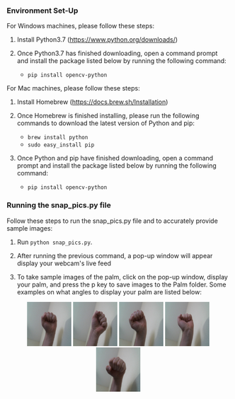 ### Environment Set-Up

 For Windows machines, please follow these steps:

1. Install Python3.7 (https://www.python.org/downloads/)

2. Once Python3.7 has finished downloading, open a command prompt and install the package listed below by running the following command:
   + `pip install opencv-python`
   

 For Mac machines, please follow these steps:
 
1. Install Homebrew (https://docs.brew.sh/Installation)

2. Once Homebrew is finished installing, please run the following commands to download the latest version of Python and pip:
   + `brew install python`
   + `sudo easy_install pip`
   
3. Once Python and pip have finished downloading, open a command prompt and install the package listed below by running the following command:
   + `pip install opencv-python`
   
### Running the snap_pics.py file

 Follow these steps to run the snap_pics.py file and to accurately provide sample images:

 1. Run `python snap_pics.py`.

 2. After running the previous command, a pop-up window will appear display your webcam's live feed
 
 3. To take sample images of the palm, click on the pop-up window, display your palm, and press the p key to save images to the Palm folder. Some examples on what angles to display your palm are listed below:
 
 <p align="center">
    <img src="https://raw.githubusercontent.com/codieorberson/samplePictures/master/Fist/fist0.75012501246309651.jpg" width="100" height="100">
    <img src="https://raw.githubusercontent.com/codieorberson/samplePictures/master/Fist/fist0.75012501246309652.jpg" width="100" height="100">
    <img src="https://raw.githubusercontent.com/codieorberson/samplePictures/master/Fist/fist0.75012501246309653.jpg" width="100" height="100">
    <img src="https://raw.githubusercontent.com/codieorberson/samplePictures/master/Fist/fist0.75012501246309654.jpg" width="100" height="100">
    <img src="https://raw.githubusercontent.com/codieorberson/samplePictures/master/Fist/fist0.75012501246309655.jpg" width="100" height="100">
 </p>
 
   
 
